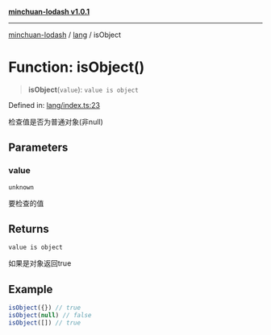 [**minchuan-lodash v1.0.1**](../../README.md)

***

[minchuan-lodash](../../README.md) / [lang](../README.md) / isObject

# Function: isObject()

> **isObject**(`value`): `value is object`

Defined in: [lang/index.ts:23](https://github.com/min-chuan/minchuan-lodash/blob/98394d041c9ab9a54b4fe6833652c86e69f124e2/src/lang/index.ts#L23)

检查值是否为普通对象(非null)

## Parameters

### value

`unknown`

要检查的值

## Returns

`value is object`

如果是对象返回true

## Example

```ts
isObject({}) // true
isObject(null) // false
isObject([]) // true
```
